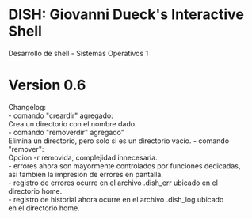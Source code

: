 # DISH: Giovanni Dueck's Interactive Shell
Desarrollo de shell - Sistemas Operativos 1

# Version 0.6
Changelog:\
    - comando "creardir" agregado:\
        Crea un directorio con el nombre dado.\
    - comando "removerdir" agregado"\
        Elimina un directorio, pero solo si es un directorio vacio.
    - comando "remover":\
        Opcion -r removida, complejidad innecesaria.\
    - errores ahora son mayormente controlados por funciones dedicadas,\
      asi tambien la impresion de errores en pantalla.\
    - registro de errores ocurre en el archivo .dish_err ubicado en el\
      directorio home.\
    - registro de historial ahora ocurre en el archivo .dish_log ubicado\
      en el directorio home.
